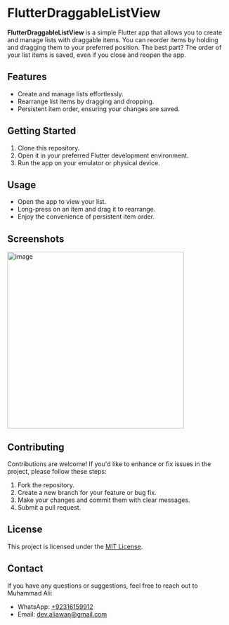 # FlutterDraggableListView

**FlutterDraggableListView** is a simple Flutter app that allows you to create and manage lists with draggable items. You can reorder items by holding and dragging them to your preferred position. The best part? The order of your list items is saved, even if you close and reopen the app.

## Features

- Create and manage lists effortlessly.
- Rearrange list items by dragging and dropping.
- Persistent item order, ensuring your changes are saved.

## Getting Started

1. Clone this repository.
2. Open it in your preferred Flutter development environment.
3. Run the app on your emulator or physical device.

## Usage

- Open the app to view your list.
- Long-press on an item and drag it to rearrange.
- Enjoy the convenience of persistent item order.

## Screenshots

<img width="402" alt="image" src="https://github.com/dev-aliawan/Flutter_Draggable_ListView/assets/119912251/5f9f1f88-3556-404c-8d35-75dca492f196">


## Contributing

Contributions are welcome! If you'd like to enhance or fix issues in the project, please follow these steps:

1. Fork the repository.
2. Create a new branch for your feature or bug fix.
3. Make your changes and commit them with clear messages.
4. Submit a pull request.

## License

This project is licensed under the [MIT License](LICENSE).

## Contact

If you have any questions or suggestions, feel free to reach out to Muhammad Ali:

- WhatsApp: [+92316159912](https://wa.me/92316159912)
- Email: [dev.aliawan@gmail.com](mailto:dev.aliawan@gmail.com)

